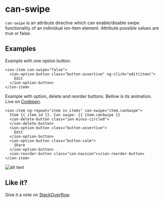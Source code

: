 # can-swipe

`can-swipe` is an attribute directive which can enable/disable swipe functionality of an individual ion-item element. Attribute possible values are true or false.

## Examples

Example with one option button:

    <ion-item can-swipe="false">
      <ion-option-button class="button-assertive" ng-click="edit(item)">
        Edit
      </ion-option-button>
    </ion-item>

Example with option, delete and reorder buttons. Bellow is its animation. Live on [Codepen](http://codepen.io/MichalFoksa/pen/BLNQYw).

    <ion-item ng-repeat="item in items" can-swipe="item.canSwipe">
      Item {{ item.id }}. Can swipe: {{ item.canSwipe }}
      <ion-delete-button class="ion-minus-circled">
      </ion-delete-button>
      <ion-option-button class="button-assertive">
        Edit
      </ion-option-button>
      <ion-option-button class="button-calm">
        Share
      </ion-option-button>
      <ion-reorder-button class="ion-navicon"></ion-reorder-button>
    </ion-item>

![alt text](https://raw.githubusercontent.com/MichalFoksa/ionic-gizmos/master/img/can-swipe-example1.gif "can-swipe example")

## Like it?

Give it a vote on [StackOverflow](http://stackoverflow.com/questions/29021430/ionic-disable-swiping-on-individual-ion-items-programmatically/39385183#39385183).
